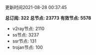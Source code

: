 更新时间2021-08-28 00:37:45

**总订阅: 322**
**总节点: 23773**
**有效节点: 5578**
- v2ray节点: 2110
- ss节点: 3237
- ssr节点: 131
- trojan节点: 100
